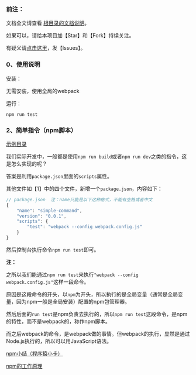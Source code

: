 ﻿<h3>前注：</h3>

文档全文请查看 [根目录的文档说明](https://github.com/qq20004604/webpack-study)。

如果可以，请给本项目加【Star】和【Fork】持续关注。

有疑义请[点击这里](https://github.com/qq20004604/webpack-study/issues)，发【Issues】。

<h3>0、使用说明</h3>

安装：

无需安装，使用全局的webpack

运行：

```
npm run test
```


<h3>2、简单指令（npm脚本）</h3>

[示例目录](https://github.com/qq20004604/webpack-study/tree/master/2%E3%80%81%E7%AE%80%E5%8D%95%E6%8C%87%E4%BB%A4%EF%BC%88npm%E8%84%9A%E6%9C%AC%EF%BC%89)

我们实际开发中，一般都是使用``npm run build``或者``npm run dev``之类的指令，这是怎么实现的呢？

答案是利用``package.json``里面的``scripts``属性。

其他文件如【1】中的四个文件，新增一个``package.json``，内容如下：

```javascript
// package.json  注：name只能是以下这种格式，不能有空格或者中文
{
    "name": "simple-command",
    "version": "0.0.1",
    "scripts": {
        "test": "webpack --config webpack.config.js"
    }
}
```

然后控制台执行命令``npm run test``即可。

<b>注：</b>

之所以我们能通过``npm run test``来执行``"webpack --config webpack.config.js"``这样一段命令。

原因是这段命令的开头，以``npm``为开头，所以执行的是全局变量（通常是全局变量，因为npm一般是全局安装）配置的npm包管理器。

然后后面的``run test``是npm负责去执行的，所以``npm run test``这段命令，是npm的特性，而不是webpack的，称作npm脚本。

而之后webpack的命令，是webpack做的事情。但webpack的执行，显然是通过Node.js执行的，所以可以用JavaScript语法。

[npm小结（程序猿小卡）](http://www.cnblogs.com/chyingp/p/npm.html)

[npm的工作原理](http://blog.csdn.net/gentlycare/article/details/51332882)
